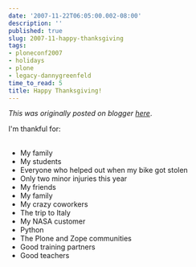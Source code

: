 ```yaml
---
date: '2007-11-22T06:05:00.002-08:00'
description: ''
published: true
slug: 2007-11-happy-thanksgiving
tags:
- ploneconf2007
- holidays
- plone
- legacy-dannygreenfeld
time_to_read: 5
title: Happy Thanksgiving!
---
```


*This was originally posted on blogger [here](https://dannygreenfeld.blogspot.com/2007/11/happy-thanksgiving.html)*.

I'm thankful for:<br /><br /><ul><li>My family</li><li>My students</li><li>Everyone who helped out when my bike got stolen</li><li>Only two minor injuries this year</li><li>My friends</li><li>My family</li><li>My crazy coworkers</li><li>The trip to Italy</li><li>My NASA customer</li><li>Python</li><li>The Plone and Zope communities</li><li>Good training partners</li><li>Good teachers</li></ul>